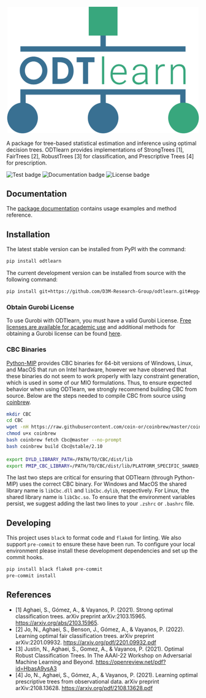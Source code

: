 <p align="center">
<img src="./img/ODTlearn-color.png" alt="ODTlearn Logo" width="500"/>
</p>

A package for tree-based statistical estimation and inference using optimal decision trees. ODTlearn provides implementations of StrongTrees [1], FairTrees [2], RobustTrees [3] for classification, and Prescriptive Trees [4] for prescription.

![Test badge](https://github.com/D3M-Research-Group/odtlearn/actions/workflows/ci.yml/badge.svg)
![Documentation badge](https://github.com/D3M-Research-Group/odtlearn/actions/workflows/sphinx.yml/badge.svg)
![License badge](https://img.shields.io/github/license/D3M-Research-Group/odtlearn)


## Documentation

The [package documentation](https://d3m-research-group.github.io/odtlearn/index.html) contains usage examples and method reference.

## Installation

The latest stable version can be installed from PyPI with the command:

``` bash
pip install odtlearn
```

The current development version can be installed from source with the following command:

``` bash
pip install git+https://github.com/D3M-Research-Group/odtlearn.git#egg=odtlearn
```


### Obtain Gurobi License
To use Gurobi with ODTlearn, you must have a valid Gurobi License. [Free licenses are available for academic use](https://www.gurobi.com/academia/academic-program-and-licenses/) and additional methods for obtaining a Gurobi license can be found [here](https://www.gurobi.com/solutions/licensing/).

### CBC Binaries
[Python-MIP](https://github.com/coin-or/python-mip) provides CBC binaries for 64-bit versions of Windows, Linux, and MacOS that run on Intel hardware, however we have observed that these binaries do not seem to work properly with lazy constraint generation, which is used in some of our MIO formulations. Thus, to ensure expected behavior when using ODTlearn, we strongly recommend building CBC from source. Below are the steps needed to compile CBC from source using [coinbrew](https://github.com/coin-or/coinbrew).

``` bash
mkdir CBC
cd CBC
wget -nH https://raw.githubusercontent.com/coin-or/coinbrew/master/coinbrew
chmod u+x coinbrew 
bash coinbrew fetch Cbc@master --no-prompt
bash coinbrew build Cbc@stable/2.10

export DYLD_LIBRARY_PATH=/PATH/TO/CBC/dist/lib
export PMIP_CBC_LIBRARY=/PATH/TO/CBC/dist/lib/PLATFORM_SPECIFIC_SHARED_LIB
```

The last two steps are critical for ensuring that ODTlearn (through Python-MIP) uses the correct CBC binary. For Windows and MacOS the shared library name is `libCbc.dll` and `libCbc.dylib`, respectively. For Linux, the shared library name is `libCbc.so`. To ensure that the environment variables persist, we suggest adding the last two lines to your `.zshrc` or `.bashrc` file. 



## Developing
This project uses ``black`` to format code and ``flake8`` for linting. We also support ``pre-commit`` to ensure
these have been run. To configure your local environment please install these development dependencies and set up
the commit hooks.

``` bash
pip install black flake8 pre-commit
pre-commit install
```


## References
* [1] Aghaei, S., Gómez, A., & Vayanos, P. (2021). Strong optimal classification trees. arXiv preprint arXiv:2103.15965. https://arxiv.org/abs/2103.15965.
* [2] Jo, N., Aghaei, S., Benson, J., Gómez, A., & Vayanos, P. (2022). Learning optimal fair classification trees. arXiv preprint arXiv:2201.09932. https://arxiv.org/pdf/2201.09932.pdf
* [3] Justin, N., Aghaei, S., Gomez, A., & Vayanos, P. (2021). Optimal Robust Classification Trees. In The AAAI-22 Workshop on Adversarial Machine Learning and Beyond. https://openreview.net/pdf?id=HbasA9ysA3
* [4] Jo, N., Aghaei, S., Gómez, A., & Vayanos, P. (2021). Learning optimal prescriptive trees from observational data. arXiv preprint arXiv:2108.13628. https://arxiv.org/pdf/2108.13628.pdf


